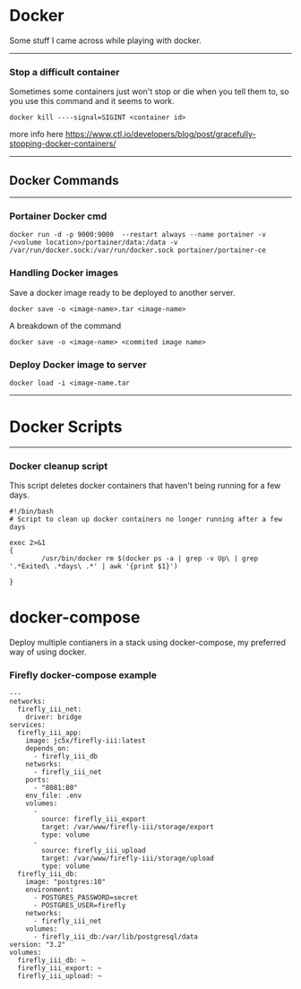 # Docker

Some stuff I came across while playing with docker.

***
### Stop a difficult container

Sometimes some containers just won't stop or die when you tell them to, so you use this command and it seems to work.
```
docker kill ----signal=SIGINT <container id>
```

more info here https://www.ctl.io/developers/blog/post/gracefully-stopping-docker-containers/


***
## Docker Commands
***
### Portainer Docker cmd

```
docker run -d -p 9000:9000  --restart always --name portainer -v /<volume location>/portainer/data:/data -v /var/run/docker.sock:/var/run/docker.sock portainer/portainer-ce

```

### Handling Docker images

Save a docker image ready to be deployed to another server.

```
docker save -o <image-name>.tar <image-name>
```

A breakdown of the command

```
docker save -o <image-name> <commited image name>
```

### Deploy Docker image to server

```
docker load -i <image-name.tar
```

***


# Docker Scripts

***

### Docker cleanup script

This script deletes docker containers that haven't being running for a few days.

```
#!/bin/bash
# Script to clean up docker containers no longer running after a few days

exec 2>&1
{
        /usr/bin/docker rm $(docker ps -a | grep -v Up\ | grep  '.*Exited\ .*days\ .*' | awk '{print $1}')

}
```


# docker-compose

Deploy multiple contianers in a stack using docker-compose, my preferred way of using docker.

### Firefly docker-compose example

```
---
networks:
  firefly_iii_net:
    driver: bridge
services:
  firefly_iii_app:
    image: jc5x/firefly-iii:latest
    depends_on:
      - firefly_iii_db
    networks:
      - firefly_iii_net
    ports:
      - "8081:80"
    env_file: .env
    volumes:
      -
        source: firefly_iii_export
        target: /var/www/firefly-iii/storage/export
        type: volume
      -
        source: firefly_iii_upload
        target: /var/www/firefly-iii/storage/upload
        type: volume
  firefly_iii_db: 
    image: "postgres:10"
    environment:
      - POSTGRES_PASSWORD=secret
      - POSTGRES_USER=firefly
    networks: 
      - firefly_iii_net
    volumes: 
      - firefly_iii_db:/var/lib/postgresql/data
version: "3.2"
volumes: 
  firefly_iii_db: ~
  firefly_iii_export: ~
  firefly_iii_upload: ~
```
